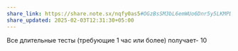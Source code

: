 ```yaml
---
share_link: https://share.note.sx/nqfy0as5#OGzBsSM3bL6emWUo6Dnr5y5LKMPDVxOM6OEbCAbwc1A
share_updated: 2025-02-03T12:31:30+05:00
---
```

Все длительные тесты (требующие 1 час или более) получает- 10
